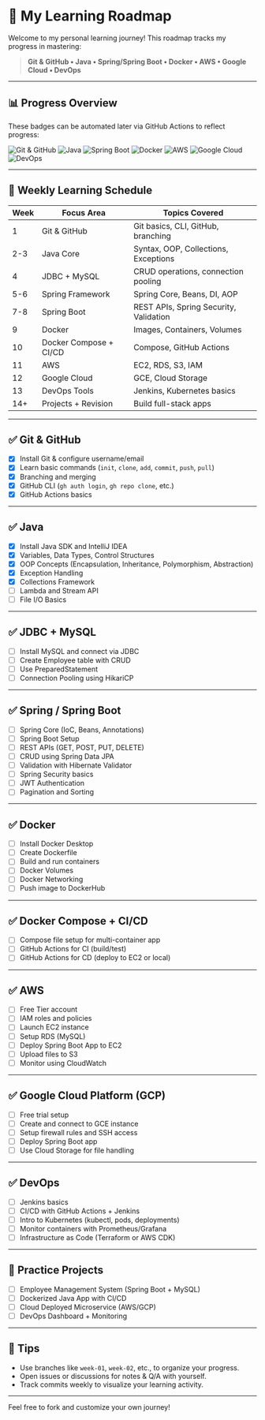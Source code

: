 # 🎯 My Learning Roadmap

Welcome to my personal learning journey! This roadmap tracks my progress in mastering:

> **Git & GitHub • Java • Spring/Spring Boot • Docker • AWS • Google Cloud • DevOps**

---

## 📊 Progress Overview

These badges can be automated later via GitHub Actions to reflect progress:

![Git & GitHub](https://img.shields.io/badge/Git%20%26%20GitHub-100%25-red)
![Java](https://img.shields.io/badge/Java-71%25-red)
![Spring Boot](https://img.shields.io/badge/Spring%20Boot-0%25-red)
![Docker](https://img.shields.io/badge/Docker-0%25-red)
![AWS](https://img.shields.io/badge/AWS-0%25-red)
![Google Cloud](https://img.shields.io/badge/GCP-0%25-red)
![DevOps](https://img.shields.io/badge/DevOps-0%25-red)

---

## 📅 Weekly Learning Schedule

| Week | Focus Area              | Topics Covered |
|------|-------------------------|----------------|
| 1    | Git & GitHub            | Git basics, CLI, GitHub, branching |
| 2-3  | Java Core               | Syntax, OOP, Collections, Exceptions |
| 4    | JDBC + MySQL            | CRUD operations, connection pooling |
| 5-6  | Spring Framework        | Spring Core, Beans, DI, AOP |
| 7-8  | Spring Boot             | REST APIs, Spring Security, Validation |
| 9    | Docker                  | Images, Containers, Volumes |
| 10   | Docker Compose + CI/CD | Compose, GitHub Actions |
| 11   | AWS                     | EC2, RDS, S3, IAM |
| 12   | Google Cloud            | GCE, Cloud Storage |
| 13   | DevOps Tools            | Jenkins, Kubernetes basics |
| 14+  | Projects + Revision     | Build full-stack apps |

---

## ✅ Git & GitHub

- [x] Install Git & configure username/email
- [x] Learn basic commands (`init`, `clone`, `add`, `commit`, `push`, `pull`)
- [x] Branching and merging
- [x] GitHub CLI (`gh auth login`, `gh repo clone`, etc.)
- [x] GitHub Actions basics

---

## ✅ Java

- [x] Install Java SDK and IntelliJ IDEA
- [x] Variables, Data Types, Control Structures
- [x] OOP Concepts (Encapsulation, Inheritance, Polymorphism, Abstraction)
- [x] Exception Handling
- [x] Collections Framework
- [ ] Lambda and Stream API
- [ ] File I/O Basics

---

## ✅ JDBC + MySQL

- [ ] Install MySQL and connect via JDBC
- [ ] Create Employee table with CRUD
- [ ] Use PreparedStatement
- [ ] Connection Pooling using HikariCP

---

## ✅ Spring / Spring Boot

- [ ] Spring Core (IoC, Beans, Annotations)
- [ ] Spring Boot Setup
- [ ] REST APIs (GET, POST, PUT, DELETE)
- [ ] CRUD using Spring Data JPA
- [ ] Validation with Hibernate Validator
- [ ] Spring Security basics
- [ ] JWT Authentication
- [ ] Pagination and Sorting

---

## ✅ Docker

- [ ] Install Docker Desktop
- [ ] Create Dockerfile
- [ ] Build and run containers
- [ ] Docker Volumes
- [ ] Docker Networking
- [ ] Push image to DockerHub

---

## ✅ Docker Compose + CI/CD

- [ ] Compose file setup for multi-container app
- [ ] GitHub Actions for CI (build/test)
- [ ] GitHub Actions for CD (deploy to EC2 or local)

---

## ✅ AWS

- [ ] Free Tier account
- [ ] IAM roles and policies
- [ ] Launch EC2 instance
- [ ] Setup RDS (MySQL)
- [ ] Deploy Spring Boot App to EC2
- [ ] Upload files to S3
- [ ] Monitor using CloudWatch

---

## ✅ Google Cloud Platform (GCP)

- [ ] Free trial setup
- [ ] Create and connect to GCE instance
- [ ] Setup firewall rules and SSH access
- [ ] Deploy Spring Boot app
- [ ] Use Cloud Storage for file handling

---

## ✅ DevOps

- [ ] Jenkins basics
- [ ] CI/CD with GitHub Actions + Jenkins
- [ ] Intro to Kubernetes (kubectl, pods, deployments)
- [ ] Monitor containers with Prometheus/Grafana
- [ ] Infrastructure as Code (Terraform or AWS CDK)

---

## 🧪 Practice Projects

- [ ] Employee Management System (Spring Boot + MySQL)
- [ ] Dockerized Java App with CI/CD
- [ ] Cloud Deployed Microservice (AWS/GCP)
- [ ] DevOps Dashboard + Monitoring

---

## 🚀 Tips

- Use branches like `week-01`, `week-02`, etc., to organize your progress.
- Open issues or discussions for notes & Q/A with yourself.
- Track commits weekly to visualize your learning activity.

---

Feel free to fork and customize your own journey!
